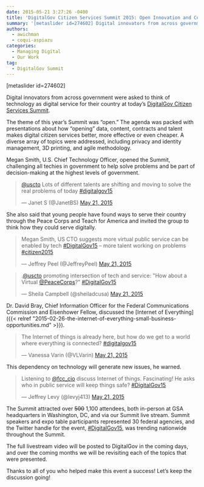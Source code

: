 ```yaml
---
date: 2015-05-21 3:27:26 -0400
title: 'DigitalGov Citizen Services Summit 2015: Open Innovation and Collaboration'
summary: '[metaslider id=274602] Digital innovators from across government were asked to think of technology as digital service for their country at today&#8217;s DigitalGov Citizen Services Summit. The theme of this year&#8217;s Summit was &#8220;open.&#8221; The agenda was packed with presentations about how &ldquo;opening&rdquo; data, content, contracts and talent makes digital citizen services better, more effective or'
authors:
  - awichman
  - coqui-aspiazu
categories:
  - Managing Digital
  - Our Work
tag:
  - DigitalGov Summit
---
```


[metaslider id=274602]

Digital innovators from across government were asked to think of technology as digital service for their country at today&#8217;s [DigitalGov Citizen Services Summit](https://summit.WHATEVER/).

The theme of this year&#8217;s Summit was &#8220;<span class="il">open.</span>&#8221; The agenda was packed with presentations about how “opening” data, content, contracts and talent makes digital citizen services better, more effective or even cheaper.  A diverse array of topics were addressed, including privacy and identity management, 3D printing, and agile methodology.

Megan Smith, U.S. Chief Technology Officer, opened the Summit, challenging all techies in government to help solve problems and be part of decision-making at the highest levels of government.

<blockquote class="twitter-tweet" data-width="500">
  <p lang="en" dir="ltr">
    <a href="https://twitter.com/USCTO">@uscto</a> Lots of different talents are shifting and moving to solve the real problems of today <a href="https://twitter.com/hashtag/digitalgov15?src=hash">#digitalgov15</a>
  </p>
  
  <p>
    &mdash; Janet S (@JanetBS) <a href="https://twitter.com/JanetBS/status/601376122086039552">May 21, 2015</a>
  </p>
</blockquote>



She also said that young people have found ways to serve their country through the Peace Corps and Teach for America and invited the group to think how they could serve digitally.

<blockquote class="twitter-tweet" data-width="500">
  <p lang="en" dir="ltr">
    Megan Smith, US CTO suggests more virtual public service can be enabled by tech <a href="https://twitter.com/hashtag/DigitalGov15?src=hash">#DigitalGov15</a> &#8211; more talent working on problems <a href="https://twitter.com/hashtag/citizen2015?src=hash">#citizen2015</a>
  </p>
  
  <p>
    &mdash; Jeffrey Peel (@JeffreyPeel) <a href="https://twitter.com/JeffreyPeel/status/601376300264202240">May 21, 2015</a>
  </p>
</blockquote>



<blockquote class="twitter-tweet" data-width="500">
  <p lang="en" dir="ltr">
    .<a href="https://twitter.com/USCTO">@uscto</a> promoting intersection of tech and service: "How about a Virtual <a href="https://twitter.com/PeaceCorps">@PeaceCorps</a>?" <a href="https://twitter.com/hashtag/DigitalGov15?src=hash">#DigitalGov15</a>
  </p>
  
  <p>
    &mdash; Sheila Campbell (@sheiladcusa) <a href="https://twitter.com/sheiladcusa/status/601376671036485632">May 21, 2015</a>
  </p>
</blockquote>



Dr. David Bray, Chief Information Officer for the Federal Communications Commission and Eisenhower Fellow, discussed the [Internet of Everything]({{< relref "2015-02-26-the-internet-of-everything-small-business-opportunities.md" >}}).

<blockquote class="twitter-tweet" data-width="500">
  <p lang="en" dir="ltr">
    The Internet of things is already here, but how do we get to a world where everything is connected? <a href="https://twitter.com/hashtag/digitalgov15?src=hash">#digitalgov15</a>
  </p>
  
  <p>
    &mdash; Vanessa Varin (@VLVarin) <a href="https://twitter.com/VLVarin/status/601378918776623104">May 21, 2015</a>
  </p>
</blockquote>



This dependency on technology will generate new issues, he warned.

<blockquote class="twitter-tweet" data-width="500">
  <p lang="en" dir="ltr">
    Listening to <a href="https://twitter.com/fcc_cio">@fcc_cio</a> discuss Internet of things. Fascinating! He asks who in public service will keep things safe? <a href="https://twitter.com/hashtag/DigitalGov15?src=hash">#DigitalGov15</a>
  </p>
  
  <p>
    &mdash; Jeffrey Levy (@levyj413) <a href="https://twitter.com/levyj413/status/601380177067773955">May 21, 2015</a>
  </p>
</blockquote>



The Summit attracted over <del>500</del> 1,100 attendees, both in-person at GSA headquarters in Washington, DC, and via our Summit live stream. Summit speakers and expo table participants represented 30 federal agencies, and the Twitter handle for the event, [#DigitalGov15](https://twitter.com/hashtag/DigitalGov15?src=hash), was trending nationwide throughout the Summit.

The full livestream video will be posted to DigitalGov in the coming days, and over the coming months we will be revisiting each of the topics that were presented.

Thanks to all of you who helped make this event a success! Let&#8217;s keep the discussion going!